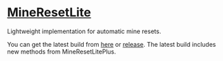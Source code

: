 [MineResetLite](https://polymart.org/resource/mineresetlite.137)
=============

Lightweight implementation for automatic mine resets.

You can get the latest build from [here](https://polymart.org/resource/mineresetlite.137) or [release](https://github.com/TeamVK/MineResetLite/releases).  The latest build includes new methods from MineResetLitePlus.

